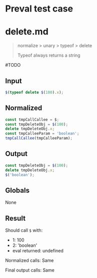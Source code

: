 # Preval test case

# delete.md

> normalize > unary > typeof > delete
>
> Typeof always returns a string

#TODO

## Input

`````js filename=intro
$(typeof delete $(100).x);
`````

## Normalized

`````js filename=intro
const tmpCallCallee = $;
const tmpDeleteObj = $(100);
delete tmpDeleteObj.x;
const tmpCalleeParam = 'boolean';
tmpCallCallee(tmpCalleeParam);
`````

## Output

`````js filename=intro
const tmpDeleteObj = $(100);
delete tmpDeleteObj.x;
$('boolean');
`````

## Globals

None

## Result

Should call `$` with:
 - 1: 100
 - 2: 'boolean'
 - eval returned: undefined

Normalized calls: Same

Final output calls: Same

